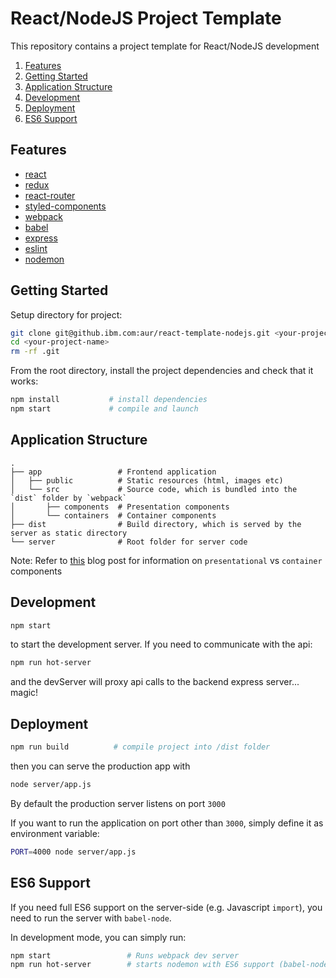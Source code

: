 # React/NodeJS Project Template

This repository contains a project template for React/NodeJS development

1. [Features](#features)
2. [Getting Started](#getting-started)
3. [Application Structure](#application-structure)
4. [Development](#development)
5. [Deployment](#deployment)
6. [ES6 Support](#es6-support)

## Features

* [react](https://github.com/facebook/react)
* [redux](https://github.com/rackt/redux)
* [react-router](https://github.com/rackt/react-router)
* [styled-components](https://github.com/styled-components/styled-components)
* [webpack](https://github.com/webpack/webpack)
* [babel](https://github.com/babel/babel)
* [express](https://github.com/expressjs/express)
* [eslint](http://eslint.org)
* [nodemon](http://nodemon.io)

## Getting Started

Setup directory for project:

```bash
git clone git@github.ibm.com:aur/react-template-nodejs.git <your-project-name>
cd <your-project-name>
rm -rf .git
```

From the root directory, install the project dependencies and check that it works:

```bash
npm install           # install dependencies
npm start             # compile and launch
```

## Application Structure

```
.
├── app                 # Frontend application
│   ├── public          # Static resources (html, images etc)
│   └── src             # Source code, which is bundled into the `dist` folder by `webpack`
│       ├── components  # Presentation components
│       └── containers  # Container components
├── dist                # Build directory, which is served by the server as static directory
└── server              # Root folder for server code
```

Note: Refer to [this](https://medium.com/@dan_abramov/smart-and-dumb-components-7ca2f9a7c7d0#.469taxbj0) blog post for information on `presentational` vs `container` components

## Development

```bash
npm start
```

to start the development server. If you need to communicate with the api:

```bash
npm run hot-server
```

and the devServer will proxy api calls to the backend express server... magic!

## Deployment

```bash
npm run build          # compile project into /dist folder
```

then you can serve the production app with

```bash
node server/app.js
```

By default the production server listens on port `3000`

If you want to run the application on port other than `3000`, simply define it as environment variable:

```bash
PORT=4000 node server/app.js
```

## ES6 Support

If you need full ES6 support on the server-side (e.g. Javascript `import`), you need to run the server with `babel-node`.

In development mode, you can simply run:

```bash
npm start                 # Runs webpack dev server
npm run hot-server        # starts nodemon with ES6 support (babel-node)
```
